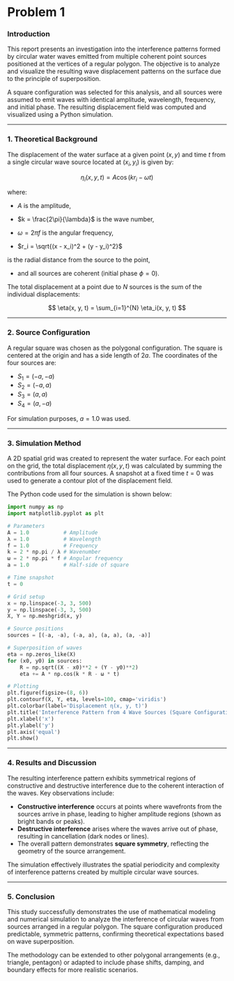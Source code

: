 # Problem 1


### **Introduction**

This report presents an investigation into the interference patterns formed by circular water waves emitted from multiple coherent point sources positioned at the vertices of a regular polygon. The objective is to analyze and visualize the resulting wave displacement patterns on the surface due to the principle of superposition.

A square configuration was selected for this analysis, and all sources were assumed to emit waves with identical amplitude, wavelength, frequency, and initial phase. The resulting displacement field was computed and visualized using a Python simulation.

---

### **1. Theoretical Background**

The displacement of the water surface at a given point $(x, y)$ and time $t$ from a single circular wave source located at $(x_i, y_i)$ is given by:

$$
\eta_i(x, y, t) = A \cos(k r_i - \omega t)
$$

where:

* $A$ is the amplitude,

* $k = \frac{2\pi}{\lambda}$ is the wave number,

* $\omega = 2\pi f$ is the angular frequency,

* $r_i = \sqrt{(x - x_i)^2 + (y - y_i)^2}$ 

is the radial distance from the source to the point,

* and all sources are coherent (initial phase $\phi = 0$).

The total displacement at a point due to $N$ sources is the sum of the individual displacements:

$$
\eta(x, y, t) = \sum_{i=1}^{N} \eta_i(x, y, t)
$$

---

### **2. Source Configuration**

A regular square was chosen as the polygonal configuration. The square is centered at the origin and has a side length of $2a$. The coordinates of the four sources are:

* $S_1 = (-a, -a)$
* $S_2 = (-a, a)$
* $S_3 = (a, a)$
* $S_4 = (a, -a)$

For simulation purposes, $a = 1.0$ was used.

---

### **3. Simulation Method**

A 2D spatial grid was created to represent the water surface. For each point on the grid, the total displacement $\eta(x, y, t)$ was calculated by summing the contributions from all four sources. A snapshot at a fixed time $t = 0$ was used to generate a contour plot of the displacement field.

The Python code used for the simulation is shown below:

```python
import numpy as np
import matplotlib.pyplot as plt

# Parameters
A = 1.0           # Amplitude
λ = 1.0           # Wavelength
f = 1.0           # Frequency
k = 2 * np.pi / λ # Wavenumber
ω = 2 * np.pi * f # Angular frequency
a = 1.0           # Half-side of square

# Time snapshot
t = 0

# Grid setup
x = np.linspace(-3, 3, 500)
y = np.linspace(-3, 3, 500)
X, Y = np.meshgrid(x, y)

# Source positions
sources = [(-a, -a), (-a, a), (a, a), (a, -a)]

# Superposition of waves
eta = np.zeros_like(X)
for (x0, y0) in sources:
    R = np.sqrt((X - x0)**2 + (Y - y0)**2)
    eta += A * np.cos(k * R - ω * t)

# Plotting
plt.figure(figsize=(8, 6))
plt.contourf(X, Y, eta, levels=100, cmap='viridis')
plt.colorbar(label='Displacement η(x, y, t)')
plt.title('Interference Pattern from 4 Wave Sources (Square Configuration)')
plt.xlabel('x')
plt.ylabel('y')
plt.axis('equal')
plt.show()
```

---

### **4. Results and Discussion**

The resulting interference pattern exhibits symmetrical regions of constructive and destructive interference due to the coherent interaction of the waves. Key observations include:

* **Constructive interference** occurs at points where wavefronts from the sources arrive in phase, leading to higher amplitude regions (shown as bright bands or peaks).
* **Destructive interference** arises where the waves arrive out of phase, resulting in cancellation (dark nodes or lines).
* The overall pattern demonstrates **square symmetry**, reflecting the geometry of the source arrangement.

The simulation effectively illustrates the spatial periodicity and complexity of interference patterns created by multiple circular wave sources.

---

### **5. Conclusion**

This study successfully demonstrates the use of mathematical modeling and numerical simulation to analyze the interference of circular waves from sources arranged in a regular polygon. The square configuration produced predictable, symmetric patterns, confirming theoretical expectations based on wave superposition.

The methodology can be extended to other polygonal arrangements (e.g., triangle, pentagon) or adapted to include phase shifts, damping, and boundary effects for more realistic scenarios.

